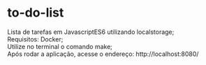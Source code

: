 # to-do-list
Lista de tarefas em JavascriptES6 utilizando localstorage;
<br/>
Requisitos: Docker;
<br/>
Utilize no terminal o comando make;
<br/>
Após rodar a aplicação, acesse o endereço: http://localhost:8080/